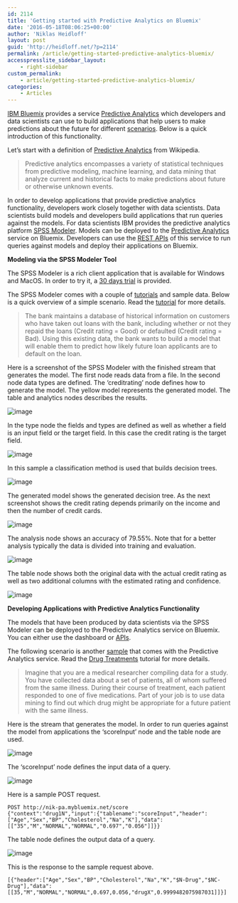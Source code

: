 ```yaml
---
id: 2114
title: 'Getting started with Predictive Analytics on Bluemix'
date: '2016-05-18T08:06:25+00:00'
author: 'Niklas Heidloff'
layout: post
guid: 'http://heidloff.net/?p=2114'
permalink: /article/getting-started-predictive-analytics-bluemix/
accesspresslite_sidebar_layout:
    - right-sidebar
custom_permalink:
    - article/getting-started-predictive-analytics-bluemix/
categories:
    - Articles
---
```


[IBM Bluemix](https://bluemix.net) provides a service [Predictive Analytics](https://new-console.ng.bluemix.net/docs/services/PredictiveModeling/index.html) which developers and data scientists can use to build applications that help users to make predictions about the future for different [scenarios](https://en.wikipedia.org/wiki/Predictive_analytics#Applications). Below is a quick introduction of this functionality.

Let’s start with a definition of [Predictive Analytics](https://en.wikipedia.org/wiki/Predictive_analytics) from Wikipedia.

> Predictive analytics encompasses a variety of statistical techniques from predictive modeling, machine learning, and data mining that analyze current and historical facts to make predictions about future or otherwise unknown events.

In order to develop applications that provide predictive analytics functionality, developers work closely together with data scientists. Data scientists build models and developers build applications that run queries against the models. For data scientists IBM provides the predictive analytics platform [SPSS Modeler](http://www-01.ibm.com/software/analytics/spss/products/modeler/index.html). Models can be deployed to the [Predictive Analytics](https://new-console.ng.bluemix.net/docs/services/PredictiveModeling/index.html) service on Bluemix. Developers can use the [REST APIs](https://new-console.ng.bluemix.net/docs/services/PredictiveModeling/index-gentopic1.html#genTopProcId2) of this service to run queries against models and deploy their applications on Bluemix.

**Modeling via the SPSS Modeler Tool**

The SPSS Modeler is a rich client application that is available for Windows and MacOS. In order to try it, a [30 days trial](http://www-01.ibm.com/software/analytics/spss/products/modeler/downloads.html) is provided.

The SPSS Modeler comes with a couple of [tutorials](https://www.ibm.com/support/knowledgecenter/SS3RA7_17.0.0/modeler_tutorial_ddita-gentopic1.dita) and sample data. Below is a quick overview of a simple scenario. Read the [tutorial](https://www.ibm.com/support/knowledgecenter/SS3RA7_17.0.0/clementine/example_newsservice_modelintro.dita) for more details.

> The bank maintains a database of historical information on customers who have taken out loans with the bank, including whether or not they repaid the loans (Credit rating = Good) or defaulted (Credit rating = Bad). Using this existing data, the bank wants to build a model that will enable them to predict how likely future loan applicants are to default on the loan.

Here is a screenshot of the SPSS Modeler with the finished stream that generates the model. The first node reads data from a file. In the second node data types are defined. The ‘creditrating’ node defines how to generate the model. The yellow model represents the generated model. The table and analytics nodes describes the results.

![image](/assets/img/2016/05/pred1.jpg)

In the type node the fields and types are defined as well as whether a field is an input field or the target field. In this case the credit rating is the target field.

![image](/assets/img/2016/05/pred2.jpg)

In this sample a classification method is used that builds decision trees.

![image](/assets/img/2016/05/pred3.jpg)

The generated model shows the generated decision tree. As the next screenshot shows the credit rating depends primarily on the income and then the number of credit cards.

![image](/assets/img/2016/05/pred4.jpg)

The analysis node shows an accuracy of 79.55%. Note that for a better analysis typically the data is divided into training and evaluation.

![image](/assets/img/2016/05/pred5.jpg)

The table node shows both the original data with the actual credit rating as well as two additional columns with the estimated rating and confidence.

![image](/assets/img/2016/05/pred6.jpg)

**Developing Applications with Predictive Analytics Functionality**

The models that have been produced by data scientists via the SPSS Modeler can be deployed to the Predictive Analytics service on Bluemix. You can either use the dashboard or [APIs](https://new-console.ng.bluemix.net/docs/services/PredictiveModeling/index-gentopic1.html#genTopProcId2).

The following scenario is another [sample](https://github.com/pmservice/predictive-modeling-samples/tree/master/Sample1) that comes with the Predictive Analytics service. Read the [Drug Treatments](https://www.ibm.com/support/knowledgecenter/SS3RA7_17.0.0/clementine/clemtut_intro_buildingstreams.dita) tutorial for more details.

> Imagine that you are a medical researcher compiling data for a study. You have collected data about a set of patients, all of whom suffered from the same illness. During their course of treatment, each patient responded to one of five medications. Part of your job is to use data mining to find out which drug might be appropriate for a future patient with the same illness.

Here is the stream that generates the model. In order to run queries against the model from applications the ‘scoreInput’ node and the table node are used.

![image](/assets/img/2016/05/pred7.jpg)

The ‘scoreInput’ node defines the input data of a query.

![image](/assets/img/2016/05/pred8.jpg)

Here is a sample POST request.

```
POST http://nik-pa.mybluemix.net/score
{"context":"drug1N","input":{"tablename":"scoreInput","header":["Age","Sex","BP","Cholesterol","Na","K"],"data":[["35","M","NORMAL","NORMAL","0.697","0.056"]]}}
```

The table node defines the output data of a query.

![image](/assets/img/2016/05/pred9.jpg)

This is the response to the sample request above.

```
[{"header":["Age","Sex","BP","Cholesterol","Na","K","$N-Drug","$NC-Drug"],"data":[[35,"M","NORMAL","NORMAL",0.697,0.056,"drugX",0.9999482075987031]]}]
```